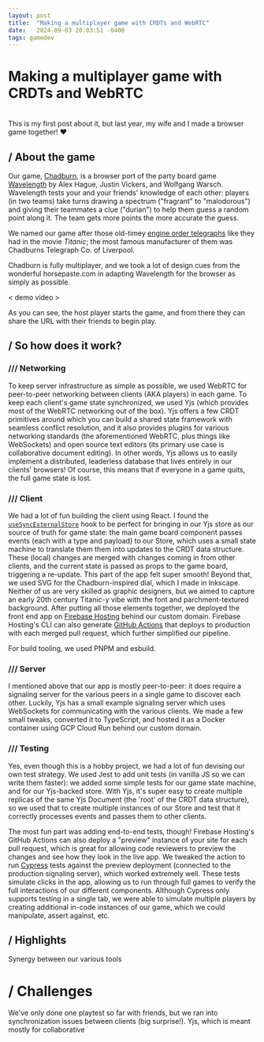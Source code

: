 ```yaml
---
layout: post
title:  "Making a multiplayer game with CRDTs and WebRTC"
date:   2024-09-03 20:03:51 -0400
tags: gamedev
---
```


# Making a multiplayer game with CRDTs and WebRTC
<br>
This is my first post about it, but last year, my wife and I made a browser game together! ♥️


## / About the game
Our game, [Chadburn](https://github.com/scottysseus/chadburn-app), is a browser port of the party board game [Wavelength](https://boardgamegeek.com/boardgame/262543/wavelength) by Alex Hague, Justin Vickers, and Wolfgang Warsch. Wavelength tests your and your friends' knowledge of each other: players (in two teams) take turns drawing a spectrum ("fragrant" to "malodorous") and giving their teammates a clue ("durian") to help them guess a random point along it. The team gets more points the more accurate the guess.

We named our game after those old-timey [engine order telegraphs](https://en.wikipedia.org/wiki/Engine_order_telegraph) like they had in the movie _Titanic_; the most famous manufacturer of them was Chadburns Telegraph Co. of Liverpool.

Chadburn is fully multiplayer, and we took a lot of design cues from the wonderful horsepaste.com in adapting Wavelength for the browser as simply as possible.

< demo video >

As you can see, the host player starts the game, and from there they can share the URL with their friends to begin play.

## / So how does it work?


### /// Networking

To keep server infrastructure as simple as possible, we used WebRTC for peer-to-peer networking between clients (AKA players) in each game. To keep each client's game state synchronized, we used Yjs (which provides most of the WebRTC networking out of the box). Yjs offers a few CRDT primitives around which you can build a shared state framework with seamless conflict resolution, and it also provides plugins for various networking standards (the aforementioned WebRTC, plus things like WebSockets) and open source text editors (its primary use case is collaborative document editing). In other words, Yjs allows us to easily implement a distributed, leaderless database that lives entirely in our clients' browsers! Of course, this means that if everyone in a game quits, the full game state is lost.

### /// Client

We had a lot of fun building the client using React. I found the [`useSyncExternalStore`](https://react.dev/reference/react/useSyncExternalStore) hook to be perfect for bringing in our Yjs store as our source of truth for game state: the main game board component passes events (each with a type and payload) to our Store, which uses a small state machine to translate them them into updates to the CRDT data structure. These (local) changes are merged with changes coming in from other clients, and the current state is passed as props to the game board, triggering a re-update. This part of the app felt super smooth! Beyond that, we used SVG for the Chadburn-inspired dial, which I made in Inkscape. Neither of us are very skilled as graphic designers, but we aimed to capture an early 20th century Titanic-y vibe with the font and parchment-textured background. After putting all those elements together, we deployed the front end app on [Firebase Hosting](https://firebase.google.com/docs/hosting) behind our custom domain. Firebase Hosting's CLI can also generate [GitHub Actions](https://firebase.google.com/docs/hosting/github-integration) that deploys to production with each merged pull request, which further simplified our pipeline.

For build tooling, we used PNPM and esbuild.

### /// Server

I mentioned above that our app is mostly peer-to-peer: it does require a signaling server for the various peers in a single game to discover each other. Luckily, Yjs has a small example signaling server which uses WebSockets for communicating with the various clients. We made a few small tweaks, converted it to TypeScript, and hosted it as a Docker container using GCP Cloud Run behind our custom domain.

### /// Testing

Yes, even though this is a hobby project, we had a lot of fun devising our own test strategy. We used Jest to add unit tests (in vanilla JS so we can write them faster): we added some simple tests for our game state machine, and for our Yjs-backed store. With Yjs, it's super easy to create multiple replicas of the same Yjs Document (the 'root' of the CRDT data structure), so we used that to create multiple instances of our Store and test that it correctly processes events and passes them to other clients. 

The most fun part was adding end-to-end tests, though! Firebase Hosting's GitHub Actions can also deploy a "preview" instance of your site for each pull request, which is great for allowing code reviewers to preview the changes and see how they look in the live app. We tweaked the action to run [Cypress](https://www.cypress.io/) tests against the preview deployment (connected to the production signaling server), which worked extremely well. These tests simulate clicks in the app, allowing us to run through full games to verify the full interactions of our different components. Although Cypress only supports testing in a single tab, we were able to simulate multiple players by creating additional in-code instances of our game, which we could manipulate, assert against, etc.

## / Highlights

Synergy between our various tools

# / Challenges

We've only done one playtest so far with friends, but we ran into synchronization issues between clients (big surprise!). Yjs, which is meant mostly for collaborative 
